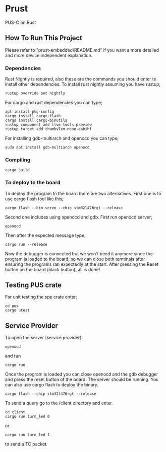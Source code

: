 # Prust
PUS-C on Rust

## How To Run This Project
Please refer to "prust-embedded/README.md" if you want a more detailed and more device independent explanation.
### Dependencies
Rust Nightly is required, also these are the commands you should enter to install other dependencies.
To install rust nightly assuming you have rustup;
```
rustup override set nightly
```
For cargo and rust dependencies you can type;
```
apt install pkg-config
cargo install cargo-flash
cargo install cargo-binutils
rustup component add llvm-tools-preview
rustup target add thumbv7em-none-eabihf
```
For installing gdb-multiarch and openocd you can type;
```
sudo apt install gdb-multiarch openocd
```
### Compiling
```
cargo build
```
### To deploy to the board
To deploy the program to the board there are two alternatives.
First one is to use cargo flash tool like this;
```
cargo flash --bin serve --chip stm32l476rgt --release
```
Second one includes using openocd and gdb. First run openocd server;
```
openocd
```
Then after the expected message type;
```
cargo run --release
```
Now the debugger is connected but we won't need it anymore since the program is loaded to the board, so we can close both terminals after ensuring
the programs ran expectedly at the start. After pressing the Reset button on the board (black button), all is done!

## Testing PUS crate
For unit testing the spp crate enter;
```
cd pus
cargo utest

```
## Service Provider
To open the server (service provider). 
 ```
 openocd
 ```
 and run
 ```
 cargo run
 ```
Once the program is loaded you can close openocd and the gdb debugger and press the reset button of the board. The
server should be running. You can also use cargo flash to deploy the binary. 
```
cargo flash --chip stm32l476rgt --release
```
To send a query go to the /client directory and enter.  
```
cd client
cargo run turn_led 0
```
or
```
cargo run turn_led 1
```
to send a TC packet.